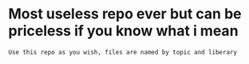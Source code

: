 # Most useless repo ever but can be priceless if you know what i mean
    Use this repo as you wish, files are named by topic and liberary
